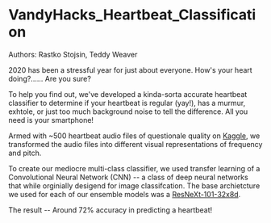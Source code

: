 # VandyHacks_Heartbeat_Classification

Authors: Rastko Stojsin, Teddy Weaver

2020 has been a stressful year for just about everyone. How's your heart doing?...... Are you sure?

To help you find out, we've developed a kinda-sorta accurate heartbeat classifier to determine if your heartbeat is regular (yay!), has a murmur, exhtole, or just too much background noise to tell the difference. All you need is your smartphone!

Armed with ~500 heartbeat audio files of questionale quality on [Kaggle](https://www.kaggle.com/kinguistics/heartbeat-sounds), we transformed the audio files into different visual representations of frequency and pitch.

To create our mediocre multi-class classifier, we used transfer learning of a Convolutional Neural Network (CNN) -- a class of deep neural networks that while orginially desigend for image classifcation. The base archietcture we used for each of our ensemble models was a [ResNeXt-101-32x8d](https://github.com/facebookresearch/ResNeXt).

The result -- Around 72% accuracy in predicting a heartbeat!
